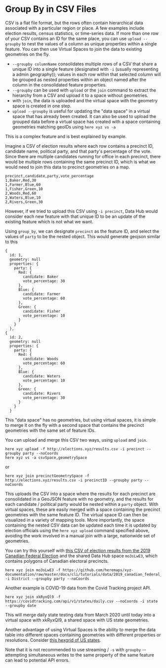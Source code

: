 # Group By in CSV Files

CSV is a flat file format, but the rows often contain hierarchical data associated with a particular region or place. A few examples include election results, census statistics, or time-series data. If more than one row of your CSV contains an ID for the same place, you can use `upload --groupby` to nest the values of a column as unique properties within a single feature. You can then use Virtual Spaces to join the data to existing geometries on the fly.

- `--groupby columnName` consolidates multiple rows of a CSV that share a unique ID into a single feature (designated with `-i` (usually representing a admin geography)); values in each row within that selected column will be grouped as nested properties within an object named after the column in the consolidated feature properties.
- `--groupby` can be used with `upload` or the `join` command to extract the hierarchy from a CSV and upload it to a space without geometries.
- with `join`, the data is uploaded and the virtual space with the geometry space is created in one step.
- `upload --groupby` is useful for updating the "data space" in a virtual space that has already been created. It can also be used to upload the grouped data before a virtual space has created with a space containing geometries matching geoIDs using `here xyz vs -a`

This is a complex feature and is best explained by example.

Imagine a CSV of election results where each row contains a precinct ID, candidate name, political party, and that party's percentage of the vote. Since there are multiple candidates running for office in each precinct, there would be multiple rows containing the same precinct ID, which is what we would need to join this data to precinct geometries on a map.

    precinct,candidate,party,vote_percentage
    1,Baker,Red,30
    1,Farmer,Blue,60
    1,Fisher,Green,10
    2,Woods,Red,60
    2,Waters,Blue,10
    2,Rivers,Green,30

However, if we tried to upload this CSV using `-i precinct`, Data Hub would consider each new feature with that unique ID to be an update of the existing feature which is not what we want.

Using `group_by`, we can designate `precinct` as the feature ID, and select the values of `party` to be the nested object. This would generate geojson similar to this

    {
      id: 1,
      geometry: null
      properties: {
        party: {
          Red: {
            candidate: Baker
            vote_percentage: 30
          },
          Blue: {
            candidate: Farmer
            vote_percentage: 60
          },
          Green: {
            candidate: Fisher
            vote_percentage: 10
          }
        }
      },
    {
      id: 2,
      geometry: null
      properties: {
        party: {
          Red: {
            candidate: Woods
            vote_percentage: 60
          },
          Blue: {
            candidate: Waters
            vote_percentage: 10
          },
          Green: {
            candidate: Rivers
            vote_percentage: 30
          }
        }
      }

This "data space" has no geometries, but using virtual spaces, it is simple to merge it on the fly with a second space that contains the precinct geometries with the same set of feature IDs.

You can upload and merge this CSV two ways, using `upload` and `join`.

    here xyz upload -f http://elections.xyz/results.csv -i precinct --groupby party --noCoords 
    here xyz vs -a csvSpace,geometrySpace

or

    here xyz join precinctGeometrySpace -f http://elections.xyz/results.csv -i precinctID --groupby party --noCoords 

This uploads the CSV into a space where the results for each precinct are consolidated in a GeoJSON feature with no geometry, and the results for each candidate / political party would be nested within a `party` object. With virtual spaces, these are easily merged with a space containing the precinct geometries with the same feature ID. The virtual space ID can then be visualized in a variety of mapping tools. More importantly, the space containing the nested CSV data can be updated each time it is updated by election officials using the `here xyz upload` command specified above, avoiding the work involved in a manual join with a large, nationwide set of geometries.

You can try this yourself with [this CSV of election results from the 2019 Canadian Federal Election](data/2019_canadian_federal_election_results.csv) and the shared Data Hub space `mo3sLwE3`, which contains polygons of Canadian electoral precincts.

    here xyz join mo3sLwE3 -f https://github.com/heremaps/xyz-documentation/raw/master/docs/cli/tutorials/data/2019_canadian_federal_election_results.csv -i District --groupby party --noCoords

Another example is COVID-19 data from the Covid Tracking project API.

    here xyz join xkRyxQl9 -f https://covidtracking.com/api/v1/states/daily.csv --noCoords -i state --groupby date

This will merge daily state testing data from March 2020 until today into a virtual space with xkRyxQl9, a shared space with US state geometries.

Another advantage of using Virtual Spaces is the ability to merge the data table into different spaces containing geometries with different properties or resolutions. Consider [this hexgrid of US states](https://s3.amazonaws.com/xyz-demo/scenes/xyz_tangram/index.html?space=UZ4LdhAn&token=AKj2021fSByO2JUUUQqx5QA&basemap=none&projection=mercator&demo=0&vizMode=range&buildings=1&pattern=&patternColor=%2384c6f9&points=15&lines=0&outlines=5&places=1&roads=1&clustering=0&quadCountmode=mixed&quadRez=4&hexbins=0&voronoi=0&delaunay=0&water=0&label=date%5B20200622%5D.positiveIncrease&property=date%5B20200622%5D.positiveIncrease&palette=viridis&paletteFlip=false&rangeFilter=1&sort=values&hideOutliers=false&pointSizeProp=&pointSizeRange=%5B4%2C20%5D&propertySearch=%7B%7D#4/40.54/-96.47).

Note that it is not recommended to use streaming / `-s` with `groupby` -- attempting simultaneous writes to the same property of the same feature can lead to potential API errors.
